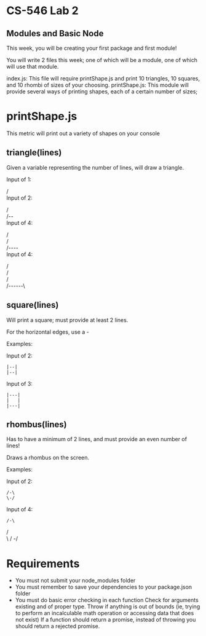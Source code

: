 # CS-546 Lab 2

## Modules and Basic Node

This week, you will be creating your first package and first module!

You will write 2 files this week; one of which will be a module, one of which will use that module.

index.js: This file will require printShape.js and print 10 triangles, 10 squares, and 10 rhombi of sizes of your choosing.
printShape.js: This module will provide several ways of printing shapes, each of a certain number of sizes;

# printShape.js

This metric will print out a variety of shapes on your console

## triangle(lines)

Given a variable representing the number of lines, will draw a triangle.

Input of 1:

/\
Input of 2:

 /\
/--\
Input of 4:

   /\
  /  \
 /----\
Input of 4:

   /\
  /  \
 /    \
/------\

## square(lines)

Will print a square; must provide at least 2 lines.

For the horizontal edges, use a -

Examples:

Input of 2:

    |--|
    |--|
Input of 3:

    |---|
    |   |
    |---|

## rhombus(lines)

Has to have a minimum of 2 lines, and must provide an even number of lines!

Draws a rhombus on the screen.

Examples:

Input of 2:

    /-\
    \-/
Input of 4:

    /-\
   /   \
   \   /
    \-/

# Requirements

- You must not submit your node_modules folder
- You must remember to save your dependencies to your package.json folder
- You must do basic error checking in each function
Check for arguments existing and of proper type.
Throw if anything is out of bounds (ie, trying to perform an incalculable math operation or accessing data that does not exist)
If a function should return a promise, instead of throwing you should return a rejected promise.